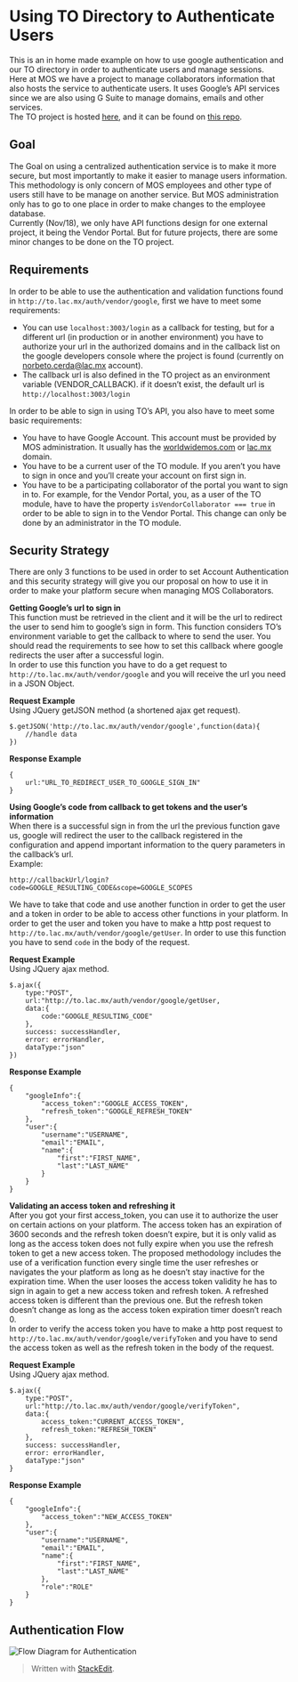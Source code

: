 <!DOCTYPE html>
<html>

<head>
  <meta charset="utf-8">
  <meta name="viewport" content="width=device-width, initial-scale=1.0">
  <title>Log In with Google Example</title>
  <link rel="stylesheet" href="https://stackedit.io/style.css" />
</head>

<body class="stackedit">
  <div class="stackedit__html"><h1 id="using-to-directory-to-authenticate-users">Using TO Directory to Authenticate Users</h1>
<p>This is an in home made example on how to use google authentication and our TO directory in order to authenticate users and manage sessions.<br>
Here at MOS we have a project to manage collaborators information that also hosts the service to authenticate users. It uses Google’s API services since we are also using G Suite to manage domains, emails and other services.<br>
The TO project is hosted <a href="to.lac.mx">here</a>, and it can be found on <a href="https://bitbucket.org/worldwidemos/to/src/master/">this repo</a>.</p>
<h2 id="goal">Goal</h2>
<p>The Goal on using a centralized authentication service is to make it more secure, but most importantly to make it easier to manage users information. This methodology is only concern of MOS employees and other type of users still have to be manage on another service. But MOS administration only has to go to one place in order to make changes to the employee database.<br>
Currently (Nov/18), we only have API functions design for one external project, it being the Vendor Portal. But for future projects, there are some minor changes to be done on the TO project.</p>
<h2 id="requirements">Requirements</h2>
<p>In order to be able to use the authentication and validation functions found in <code>http://to.lac.mx/auth/vendor/google</code>, first we have to meet some requirements:</p>
<ul>
<li>You can use <code>localhost:3003/login</code> as a callback for testing, but for a different url (in production or in another environment) you have to authorize your url in the authorized domains and in the callback list on the google developers console where the project is found (currently on <a href="mailto:norbeto.cerda@lac.mx">norbeto.cerda@lac.mx</a> account).</li>
<li>The callback url is also defined in the TO project as an environment variable (VENDOR_CALLBACK). if it doesn’t exist, the default url is <code>http://localhost:3003/login</code></li>
</ul>
<p>In order to be able to sign in using TO’s API, you also have to meet some basic requirements:</p>
<ul>
<li>You have to have Google Account. This account must be provided by MOS administration. It usually has the <a href="http://worldwidemos.com">worldwidemos.com</a> or <a href="http://lac.mx">lac.mx</a> domain.</li>
<li>You have to be a current user of the TO module. If you aren’t you have to sign in once and you’ll create your account on first sign in.</li>
<li>You have to be a participating collaborator of the portal you want to sign in to. For example, for the Vendor Portal, you, as a user of the TO module, have to have the property <code>isVendorCollaborator === true</code> in order to be able to sign in to the Vendor Portal. This change can only be done by an administrator in the TO module.</li>
</ul>
<h2 id="security-strategy">Security Strategy</h2>
<p>There are only 3 functions to be used in order to set Account Authentication and this security strategy will give you our proposal on how to use it in order to make your platform secure when managing MOS Collaborators.</p>
<p><strong>Getting Google’s url to sign in</strong><br>
This function must be retrieved in the client and it will be the url to redirect the user to send him to google’s sign in form. This function considers TO’s environment variable to get the callback to where to send the user. You should read the requirements to see how to set this callback where google redirects the user after a successful login.<br>
In order to use this function you have to do a get request to <code>http://to.lac.mx/auth/vendor/google</code> and you will receive the url you need in a JSON Object.</p>
<p><strong>Request Example</strong><br>
Using JQuery getJSON method (a shortened ajax get request).</p>
<pre><code>$.getJSON('http://to.lac.mx/auth/vendor/google',function(data){
    //handle data
})
</code></pre>
<p><strong>Response Example</strong></p>
<pre><code>{
	url:"URL_TO_REDIRECT_USER_TO_GOOGLE_SIGN_IN"
}
</code></pre>
<p><strong>Using Google’s code from callback to get tokens and the user’s information</strong><br>
When there is a successful sign in from the url the previous function gave us, google will redirect the user to the callback registered in the configuration and append important information to the query parameters in the callback’s url.<br>
Example:</p>
<pre><code>http://callbackUrl/login?code=GOOGLE_RESULTING_CODE&amp;scope=GOOGLE_SCOPES
</code></pre>
<p>We have to take that code and use another function in order to get the user and a token in order to be able to access other functions in your platform. In order to get the user and token you have to make a http post request to  <code>http://to.lac.mx/auth/vendor/google/getUser</code>. In order to use this function you have to send <code>code</code> in the body of the request.</p>
<p><strong>Request Example</strong><br>
Using JQuery ajax method.</p>
<pre><code>$.ajax({
    type:"POST",
    url:"http://to.lac.mx/auth/vendor/google/getUser,
    data:{
	    code:"GOOGLE_RESULTING_CODE"
	},
	success: successHandler,
	error: errorHandler,
	dataType:"json"
})
</code></pre>
<p><strong>Response Example</strong></p>
<pre><code>{
    "googleInfo":{
	    "access_token":"GOOGLE_ACCESS_TOKEN",
	    "refresh_token":"GOOGLE_REFRESH_TOKEN"
	},
	"user":{
		"username":"USERNAME",
		"email":"EMAIL",
		"name":{
			"first":"FIRST_NAME",
			"last":"LAST_NAME"
		}
	}
}
</code></pre>
<p><strong>Validating an access token and refreshing it</strong><br>
After you got your first access_token, you can use it to authorize the user on certain actions on your platform. The access token has an expiration of 3600 seconds and the refresh token doesn’t expire, but it is only valid as long as the access token does not fully expire when you use the refresh token to get a new access token. The proposed methodology includes the use of a verification function every single time the user refreshes or navigates the your platform as long as he doesn’t stay inactive for the expiration time. When the user looses the access token validity he has to sign in again to get a new access token and refresh token. A refreshed access token is different than the previous one. But the refresh token doesn’t change as long as the access token expiration timer doesn’t reach 0.<br>
In order to verify the access token you have to make a http post request to <code>http://to.lac.mx/auth/vendor/google/verifyToken</code> and you have to send the access token as well as the refresh token in the body of the request.</p>
<p><strong>Request Example</strong><br>
Using JQuery ajax method.</p>
<pre><code>$.ajax({
    type:"POST",
    url:"http://to.lac.mx/auth/vendor/google/verifyToken",
	data:{
		access_token:"CURRENT_ACCESS_TOKEN",
		refresh_token:"REFRESH_TOKEN"
	},
	success: successHandler,
	error: errorHandler,
	dataType:"json"
}
</code></pre>
<p><strong>Response Example</strong></p>
<pre><code>{
    "googleInfo":{
	    "access_token":"NEW_ACCESS_TOKEN"
	},
	"user":{
		"username":"USERNAME",
		"email":"EMAIL",
		"name":{
			"first":"FIRST_NAME",
			"last":"LAST_NAME"
		},
		"role":"ROLE"
	}
}
</code></pre>
<h2 id="authentication-flow">Authentication Flow</h2>
<p><img src="https://doc-10-a0-docs.googleusercontent.com/docs/securesc/s4bvkubcprqvqe65j8tglqe8r7ulhu3n/4kjnpa77ng017aasgqgbjbdu9d4o9832/1542139200000/15817277268922216748/15817277268922216748/17HeUEVR4yvvm5zcAsYjAPdE3Skzoe7Yr" alt="Flow Diagram for Authentication"></p>
<blockquote>
<p>Written with <a href="https://stackedit.io/">StackEdit</a>.</p>
</blockquote>
</div>
</body>

</html>
